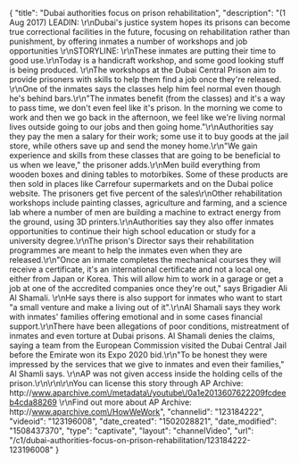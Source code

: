 {
    "title": "Dubai authorities focus on prison rehabilitation",
    "description": "(1 Aug 2017) LEADIN: \r\nDubai's justice system hopes its prisons can become true correctional facilities in the future, focusing on rehabilitation rather than punishment, by offering inmates a number of workshops and job opportunities \r\nSTORYLINE: \r\nThese inmates are putting their time to good use.\r\nToday is a handicraft workshop, and some good looking stuff is being produced. \r\nThe workshops at the Dubai Central Prison aim to provide prisoners with skills to help them find a job once they're released. \r\nOne of the inmates says the classes help him feel normal even though he's behind bars.\r\n\"The inmates benefit (from the classes) and it's a way to pass time, we don't even feel like it's prison. In the morning we come to work and then we go back in the afternoon, we feel like we're living normal lives outside going to our jobs and then going home.\"\r\nAuthorities say they pay the men a salary for their work; some use it to buy goods at the jail store, while others save up and send the money home.\r\n\"We gain experience and skills from these classes that are going to be beneficial to us when we leave,\" the prisoner adds.\r\nMen build everything from wooden boxes and dining tables to motorbikes. Some of these products are then sold in places like Carrefour supermarkets and on the Dubai police website. The prisoners get five percent of the sales\r\nOther rehabilitation workshops include painting classes, agriculture and farming, and a science lab where a number of men are building a machine to extract energy from the ground, using 3D printers.\r\nAuthorities say they also offer inmates opportunities to continue their high school education or study for a university degree.\r\nThe prison's Director says their rehabilitation programmes are meant to help the inmates even when they are released.\r\n\"Once an inmate completes the mechanical courses they will receive a certificate, it's an international certificate and not a local one, either from Japan or Korea. This will allow him to work in a garage or get a job at one of the accredited companies once they're out,\" says Brigadier Ali Al Shamali. \r\nHe says there is also support for inmates who want to start \"a small venture and make a living out of it\".\r\nAl Shamali says they work with inmates' families offering emotional and in some cases financial support.\r\nThere have been allegations of poor conditions, mistreatment of inmates and even torture at Dubai prisons. Al Shamali denies the claims, saying a team from the European Commission visited the Dubai Central Jail before the Emirate won its Expo 2020 bid.\r\n\"To be honest they were impressed by the services that we give to inmates and even their families,\" Al Shamli says. \r\nAP was not given access inside the holding cells of the prison.\r\n\r\n\r\nYou can license this story through AP Archive: http:\/\/www.aparchive.com\/metadata\/youtube\/0a1e2013607622209fcdeeb4cda88269 \r\nFind out more about AP Archive: http:\/\/www.aparchive.com\/HowWeWork",
    "channelid": "123184222",
    "videoid": "123196008",
    "date_created": "1502028821",
    "date_modified": "1508437370",
    "type": "captivate",
    "layout": "channelVideo",
    "url": "\/c1\/dubai-authorities-focus-on-prison-rehabilitation\/123184222-123196008"
}